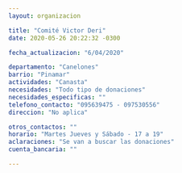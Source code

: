 ```yaml
---
layout: organizacion

title: "Comité Victor Deri"
date: 2020-05-26 20:22:32 -0300

fecha_actualizacion: "6/04/2020"

departamento: "Canelones"
barrio: "Pinamar"
actividades: "Canasta"
necesidades: "Todo tipo de donaciones"
necesidades_especificas: ""
telefono_contacto: "095639475 - 097530556"
direccion: "No aplica"

otros_contactos: ""
horario: "Martes Jueves y Sábado - 17 a 19"
aclaraciones: "Se van a buscar las donaciones"
cuenta_bancaria: ""

---
```

